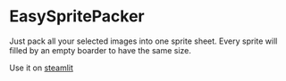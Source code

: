 # EasySpritePacker

Just pack all your selected images into one sprite sheet.
Every sprite will filled by an empty boarder to have the same size.


Use it on [steamlit](https://spritepacker.streamlit.app/)